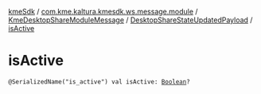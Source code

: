 [kmeSdk](../../../index.md) / [com.kme.kaltura.kmesdk.ws.message.module](../../index.md) / [KmeDesktopShareModuleMessage](../index.md) / [DesktopShareStateUpdatedPayload](index.md) / [isActive](./is-active.md)

# isActive

`@SerializedName("is_active") val isActive: `[`Boolean`](https://kotlinlang.org/api/latest/jvm/stdlib/kotlin/-boolean/index.html)`?`